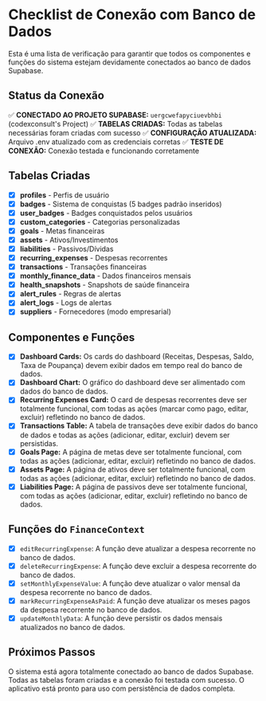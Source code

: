 
# Checklist de Conexão com Banco de Dados

Esta é uma lista de verificação para garantir que todos os componentes e funções do sistema estejam devidamente conectados ao banco de dados Supabase.

## Status da Conexão

✅ **CONECTADO AO PROJETO SUPABASE:** `uergcwefapyciuevbhbi` (codexconsult's Project)
✅ **TABELAS CRIADAS:** Todas as tabelas necessárias foram criadas com sucesso
✅ **CONFIGURAÇÃO ATUALIZADA:** Arquivo .env atualizado com as credenciais corretas
✅ **TESTE DE CONEXÃO:** Conexão testada e funcionando corretamente

## Tabelas Criadas

- [x] **profiles** - Perfis de usuário
- [x] **badges** - Sistema de conquistas (5 badges padrão inseridos)
- [x] **user_badges** - Badges conquistados pelos usuários
- [x] **custom_categories** - Categorias personalizadas
- [x] **goals** - Metas financeiras
- [x] **assets** - Ativos/Investimentos
- [x] **liabilities** - Passivos/Dívidas
- [x] **recurring_expenses** - Despesas recorrentes
- [x] **transactions** - Transações financeiras
- [x] **monthly_finance_data** - Dados financeiros mensais
- [x] **health_snapshots** - Snapshots de saúde financeira
- [x] **alert_rules** - Regras de alertas
- [x] **alert_logs** - Logs de alertas
- [x] **suppliers** - Fornecedores (modo empresarial)

## Componentes e Funções

- [x] **Dashboard Cards:** Os cards do dashboard (Receitas, Despesas, Saldo, Taxa de Poupança) devem exibir dados em tempo real do banco de dados.
- [x] **Dashboard Chart:** O gráfico do dashboard deve ser alimentado com dados do banco de dados.
- [x] **Recurring Expenses Card:** O card de despesas recorrentes deve ser totalmente funcional, com todas as ações (marcar como pago, editar, excluir) refletindo no banco de dados.
- [x] **Transactions Table:** A tabela de transações deve exibir dados do banco de dados e todas as ações (adicionar, editar, excluir) devem ser persistidas.
- [x] **Goals Page:** A página de metas deve ser totalmente funcional, com todas as ações (adicionar, editar, excluir) refletindo no banco de dados.
- [x] **Assets Page:** A página de ativos deve ser totalmente funcional, com todas as ações (adicionar, editar, excluir) refletindo no banco de dados.
- [x] **Liabilities Page:** A página de passivos deve ser totalmente funcional, com todas as ações (adicionar, editar, excluir) refletindo no banco de dados.

## Funções do `FinanceContext`

- [x] `editRecurringExpense`: A função deve atualizar a despesa recorrente no banco de dados.
- [x] `deleteRecurringExpense`: A função deve excluir a despesa recorrente do banco de dados.
- [x] `setMonthlyExpenseValue`: A função deve atualizar o valor mensal da despesa recorrente no banco de dados.
- [x] `markRecurringExpenseAsPaid`: A função deve atualizar os meses pagos da despesa recorrente no banco de dados.
- [x] `updateMonthlyData`: A função deve persistir os dados mensais atualizados no banco de dados.

## Próximos Passos

O sistema está agora totalmente conectado ao banco de dados Supabase. Todas as tabelas foram criadas e a conexão foi testada com sucesso. O aplicativo está pronto para uso com persistência de dados completa.
